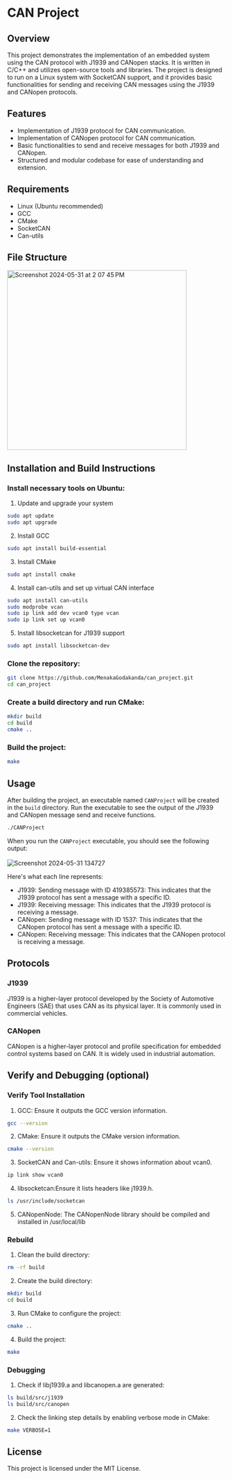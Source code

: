 # CAN Project

## Overview

This project demonstrates the implementation of an embedded system using the CAN protocol with J1939 and CANopen stacks. It is written in C/C++ and utilizes open-source tools and libraries. The project is designed to run on a Linux system with SocketCAN support, and it provides basic functionalities for sending and receiving CAN messages using the J1939 and CANopen protocols.

## Features

- Implementation of J1939 protocol for CAN communication.
- Implementation of CANopen protocol for CAN communication.
- Basic functionalities to send and receive messages for both J1939 and CANopen.
- Structured and modular codebase for ease of understanding and extension.

## Requirements

- Linux (Ubuntu recommended)
- GCC
- CMake
- SocketCAN
- Can-utils
  
## File Structure

<img width="414" alt="Screenshot 2024-05-31 at 2 07 45 PM" src="https://github.com/MenakaGodakanda/can_project/assets/156875412/bb12a9c9-46ca-4542-98c6-378a02f83d79">

## Installation and Build Instructions

### Install necessary tools on Ubuntu:
1. Update and upgrade your system
```bash
sudo apt update
sudo apt upgrade
```

2. Install GCC
```bash
sudo apt install build-essential
```

3. Install CMake
```bash
sudo apt install cmake
```

4. Install can-utils and set up virtual CAN interface
```bash
sudo apt install can-utils
sudo modprobe vcan
sudo ip link add dev vcan0 type vcan
sudo ip link set up vcan0
```

5. Install libsocketcan for J1939 support
```bash
sudo apt install libsocketcan-dev
```

### Clone the repository:
```bash
git clone https://github.com/MenakaGodakanda/can_project.git
cd can_project
```

### Create a build directory and run CMake:
```bash
mkdir build
cd build
cmake ..
```

### Build the project:
```bash
make
```

## Usage

After building the project, an executable named `CANProject` will be created in the `build` directory. Run the executable to see the output of the J1939 and CANopen message send and receive functions.

```bash
./CANProject
```
When you run the `CANProject` executable, you should see the following output:<br><br>
![Screenshot 2024-05-31 134727](https://github.com/MenakaGodakanda/can_project/assets/156875412/c9b03e0e-66db-45de-84b4-5ab4a7fba076) <br>

Here's what each line represents:
- J1939: Sending message with ID 419385573: This indicates that the J1939 protocol has sent a message with a specific ID.
- J1939: Receiving message: This indicates that the J1939 protocol is receiving a message.
- CANopen: Sending message with ID 1537: This indicates that the CANopen protocol has sent a message with a specific ID.
- CANopen: Receiving message: This indicates that the CANopen protocol is receiving a message.

## Protocols

### J1939

J1939 is a higher-layer protocol developed by the Society of Automotive Engineers (SAE) that uses CAN as its physical layer. It is commonly used in commercial vehicles.

### CANopen

CANopen is a higher-layer protocol and profile specification for embedded control systems based on CAN. It is widely used in industrial automation.

## Verify and Debugging (optional)
### Verify Tool Installation
1. GCC: Ensure it outputs the GCC version information.
```bash
gcc --version
```

2. CMake: Ensure it outputs the CMake version information.
```bash
cmake --version
```

3. SocketCAN and Can-utils: Ensure it shows information about vcan0.
```bash
ip link show vcan0
```

4. libsocketcan:Ensure it lists headers like j1939.h.
```bash
ls /usr/include/socketcan
```

5. CANopenNode: The CANopenNode library should be compiled and installed in /usr/local/lib

### Rebuild
1. Clean the build directory:
```bash
rm -rf build
```

2. Create the build directory:
```bash
mkdir build
cd build
```

3. Run CMake to configure the project:
```bash
cmake ..
```

4. Build the project:
```bash
make
```

### Debugging
1. Check if libj1939.a and libcanopen.a are generated:
```bash
ls build/src/j1939
ls build/src/canopen
```

2. Check the linking step details by enabling verbose mode in CMake:
```bash
make VERBOSE=1
```

## License
This project is licensed under the MIT License.

